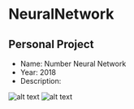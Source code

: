 # NeuralNetwork

Personal Project
--------

- Name: Number Neural Network
- Year: 2018
- Description:

![alt text](https://github.com/filipenovais/NumberNeuralNetwork/blob/master/nnclean.png)
![alt text](https://github.com/filipenovais/NumberNeuralNetwork/blob/master/nn6.png)

